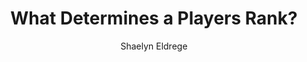 ---
layout: post
title:  "What Determines a Players Rank?"
author: Shaelyn Eldrege
description: Looking into what determines the rank of a volleyball player in the Big 10 Conference using data from the 2023 colleigate season.
image: /assets/images/volleyballbeach.jpg
display_image: True
---